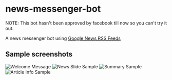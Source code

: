# news-messenger-bot
NOTE: This bot hasn't been approved by facebook till now so you can't try  it out.

A news messenger bot using [Google News RSS Feeds](https://news.google.com/?output=rss)

## Sample screenshots
![Welcome Message](http://i.imgur.com/Tb9bh7Q.png)
![News Slide Sample](http://i.imgur.com/FBUWGtM.png)
![Summary Sample](http://i.imgur.com/9TzhhAw.png)
![Article Info Sample](http://i.imgur.com/kBBnXmT.png)
